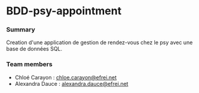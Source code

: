 # BDD-psy-appointment

### Summary

Creation d'une application de gestion de rendez-vous chez le psy avec une base de données SQL.

### Team members 
* Chloé Carayon : chloe.carayon@efrei.net
* Alexandra Dauce : alexandra.dauce@efrei.net
